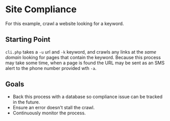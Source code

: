 Site Compliance
===============

For this example, crawl a website looking for a keyword.

Starting Point
--------------
`cli.php` takes a `-u` url and `-k` keyword, and crawls any links at the _same domain_ looking for pages that contain
the keyword. Because this process may take some time, when a page is found the URL may be sent as an SMS alert to the 
phone number provided wth `-a`.

Goals
-----
- Back this process with a database so compliance issue can be tracked in the future.
- Ensure an error doesn't stall the crawl.
- Continuously monitor the process.